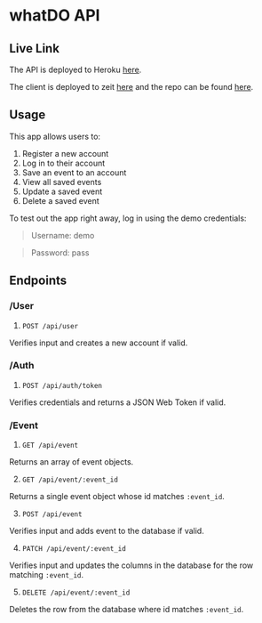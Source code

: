 # whatDO API

## Live Link

The API is deployed to Heroku [here](https://thinkful-whatdo.herokuapp.com/).

The client is deployed to zeit
[here](https://whatdo.now.sh/) and the repo
can be found [here](https://github.com/thinkful-ei-firefly/whatdo-client).

## Usage

This app allows users to:

1.  Register a new account
2.  Log in to their account
3.  Save an event to an account
4.  View all saved events
5.  Update a saved event
6.  Delete a saved event

To test out the app right away, log in using the demo credentials:

> Username: demo

> Password: pass

## Endpoints

### /User

1. `POST /api/user`

Verifies input and creates a new account if valid.

### /Auth

1. `POST /api/auth/token`

Verifies credentials and returns a JSON Web Token if valid.

### /Event

1. `GET /api/event`

Returns an array of event objects.

2. `GET /api/event/:event_id`

Returns a single event object whose id matches `:event_id`.

3. `POST /api/event`

Verifies input and adds event to the database if valid.

4. `PATCH /api/event/:event_id`

Verifies input and updates the columns in the database for the row matching `:event_id`.

5. `DELETE /api/event/:event_id`

Deletes the row from the database where id matches `:event_id`.

